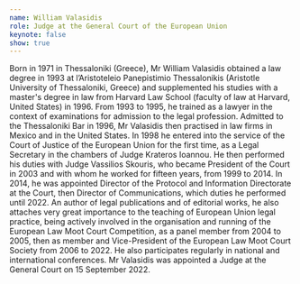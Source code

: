 ```yaml
---
name: William Valasidis
role: Judge at the General Court of the European Union
keynote: false
show: true
---
```


Born in 1971 in Thessaloniki (Greece), Mr William Valasidis obtained a law degree in 1993 at l’Aristoteleio Panepistimio Thessalonikis (Aristotle University of Thessaloniki, Greece) and supplemented his studies with a master's degree in law from Harvard Law School (faculty of law at Harvard, United States) in 1996.
From 1993 to 1995, he trained as a lawyer in the context of examinations for admission to the legal profession. Admitted to the Thessaloniki Bar in 1996, Mr Valasidis then practised in law firms in Mexico and in the United States.
In 1998 he entered into the service of the Court of Justice of the European Union for the first time, as a Legal Secretary in the chambers of Judge Krateros Ioannou. He then performed his duties with Judge Vassilios Skouris, who became President of the Court in 2003 and with whom he worked for fifteen years, from 1999 to 2014.
In 2014, he was appointed Director of the Protocol and Information Directorate at the Court, then Director of Communications, which duties he performed until 2022.
An author of legal publications and of editorial works, he also attaches very great importance to the teaching of European Union legal practice, being actively involved in the organisation and running of the European Law Moot Court Competition, as a panel member from 2004 to 2005, then as member and Vice-President of the European Law Moot Court Society from 2006 to 2022. He also participates regularly in national and international conferences.
Mr Valasidis was appointed a Judge at the General Court on 15 September 2022.
